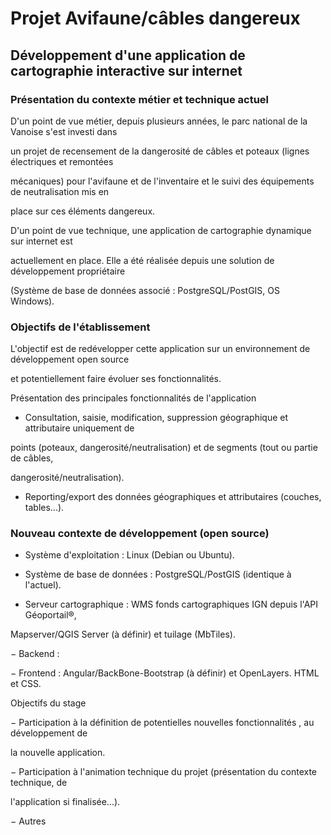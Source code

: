 # Projet Avifaune/câbles dangereux


## Développement d'une application de cartographie interactive sur internet

### Présentation du contexte métier et technique actuel

D'un point de vue métier, depuis plusieurs années, le parc national de la Vanoise s'est investi dans

un projet de recensement de la dangerosité de câbles et poteaux (lignes électriques et remontées

mécaniques) pour l'avifaune et de l'inventaire et le suivi des équipements de neutralisation mis en

place sur ces éléments dangereux.

D'un point de vue technique, une application de cartographie dynamique sur internet est

actuellement en place. Elle a été réalisée depuis une solution de développement propriétaire

(Système de base de données associé : PostgreSQL/PostGIS, OS Windows).

### Objectifs de l'établissement

L'objectif est de redévelopper cette application sur un environnement de développement open source

et potentiellement faire évoluer ses fonctionnalités.

Présentation des principales fonctionnalités de l'application

- Consultation, saisie, modification, suppression géographique et attributaire uniquement de

points (poteaux, dangerosité/neutralisation) et de segments (tout ou partie de câbles,

dangerosité/neutralisation).

- Reporting/export des données géographiques et attributaires (couches, tables...).

### Nouveau contexte de développement (open source)

- Système d'exploitation : Linux (Debian ou Ubuntu).

- Système de base de données : PostgreSQL/PostGIS (identique à l'actuel).

- Serveur cartographique : WMS fonds cartographiques IGN depuis l'API Géoportail®,

Mapserver/QGIS Server (à définir) et tuilage (MbTiles).

− Backend : 

− Frontend : Angular/BackBone-Bootstrap (à définir) et OpenLayers. HTML et CSS.

Objectifs du stage

− Participation à la définition de potentielles nouvelles fonctionnalités , au développement de

la nouvelle application.

− Participation à l'animation technique du projet (présentation du contexte technique, de

l'application si finalisée...).

− Autres

